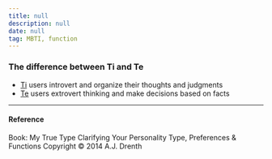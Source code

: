 ```yaml
---
title: null
description: null
date: null
tag: MBTI, function
---
```


### The difference between Ti and Te

- [Ti](obsidian://open?vault=dwarves&file=brain%2FHR%2FMBTI%2FIntroverted%20Thinking%20-%20Ti) users introvert and organize their thoughts and judgments
- [Te](obsidian://open?vault=dwarves&file=brain%2FHR%2FMBTI%2FExtroverted%20Thinking%20-%20Te) users extrovert thinking and make decisions based on facts

---

#### Reference

Book: My True Type Clarifying Your Personality Type, Preferences & Functions Copyright © 2014 A.J. Drenth
